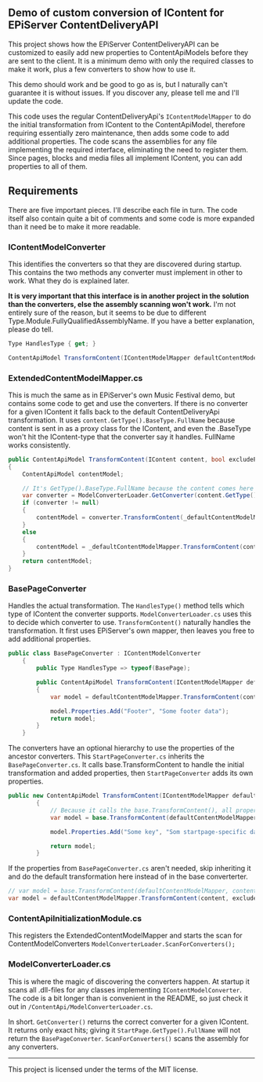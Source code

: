 ## Demo of custom conversion of IContent for EPiServer ContentDeliveryAPI

This project shows how the EPiServer ContentDeliveryAPI can be customized to easily add new properties to ContentApiModels before they are sent to the client. It is a minimum demo with only the required classes to make it work, plus a few converters to show how to use it.

This demo should work and be good to go as is, but I naturally can't guarantee it is without issues. If you discover any, please tell me and I'll update the code.

This code uses the regular ContentDeliveryApi's `IContentModelMapper` to do the initial transformation from IContent to the ContentApiModel, therefore requiring essentially zero maintenance, then adds some code to add additional properties. The code scans the assemblies for any file implementing the required interface, eliminating the need to register them. Since pages, blocks and media files all implement IContent, you can add properties to all of them.

## Requirements
There are five important pieces. I'll describe each file in turn. The code itself also contain quite a bit of comments and some code is more expanded than it need be to make it more readable.

### IContentModelConverter
This identifies the converters so that they are discovered during startup. This contains the two methods any converter must implement in other to work. What they do is explained later. 

**It is very important that this interface is in another project in the solution than the converters, else the assembly scanning won't work.** I'm not entirely sure of the reason, but it seems to be due to different Type.Module.FullyQualifiedAssemblyName. If you have a better explanation, please do tell.
``` C#
Type HandlesType { get; }

ContentApiModel TransformContent(IContentModelMapper defaultContentModelMapper, IContent content, bool excludePersonalizedContent = false, string expand = "");
```

### ExtendedContentModelMapper.cs 
This is much the same as in EPiServer's own Music Festival demo, but contains some code to get and use the converters. If there is no converter for a given IContent it falls back to the default ContentDeliveryApi transformation. It uses `content.GetType().BaseType.FullName` because content is sent in as a proxy class for the IContent, and even the .BaseType won't hit the IContent-type that the converter say it handles. FullName works consistently.
```C#
public ContentApiModel TransformContent(IContent content, bool excludePersonalizedContent = false, string expand = "")
{
    ContentApiModel contentModel;

    // It's GetType().BaseType.FullName because the content comes here as proxies.
    var converter = ModelConverterLoader.GetConverter(content.GetType().BaseType.FullName);
    if (converter != null)
    {
        contentModel = converter.TransformContent(_defaultContentModelMapper, content, excludePersonalizedContent, expand);
    }
    else
    {
        contentModel = _defaultContentModelMapper.TransformContent(content, excludePersonalizedContent, expand);
    }
    return contentModel;
}
```

### BasePageConverter
Handles the actual transformation. The `HandlesType()` method tells which type of IContent the converter supports. `ModelConverterLoader.cs` uses this to decide which converter to use. `TransformContent()` naturally handles the transformation. It first uses EPiServer's own mapper, then leaves you free to add additional properties.
``` C#
public class BasePageConverter : IContentModelConverter
    {
        public Type HandlesType => typeof(BasePage);

        public ContentApiModel TransformContent(IContentModelMapper defaultContentModelMapper, IContent content, bool excludePersonalizedContent = false, string expand = "")
        {
            var model = defaultContentModelMapper.TransformContent(content, excludePersonalizedContent, expand);

            model.Properties.Add("Footer", "Some footer data");
            return model;
        }
    }
```

The converters have an optional hierarchy to use the properties of the ancestor converters. This `StartPageConverter.cs` inherits the `BasePageConverter.cs`. It calls base.TransformContent to handle the initial transformation and added properties, then `StartPageConverter` adds its own properties. 
``` C#
public new ContentApiModel TransformContent(IContentModelMapper defaultContentModelMapper, IContent content, bool excludePersonalizedContent = false, string expand = "")
        {
            // Because it calls the base.TransformContent(), all properties the baseclass adds will be available.
            var model = base.TransformContent(defaultContentModelMapper, content, excludePersonalizedContent, expand);

            model.Properties.Add("Some key", "Som startpage-specific data");

            return model;
        }
```
If the properties from `BasePageConverter.cs` aren't needed, skip inheriting it and do the default transformation here instead of in the base converterter. 
``` C# 
// var model = base.TransformContent(defaultContentModelMapper, content, excludePersonalizedContent, expand);
var model = defaultContentModelMapper.TransformContent(content, excludePersonalizedContent, expand);
```

### ContentApiInitializationModule.cs 
This registers the ExtendedContentModelMapper and starts the scan for ContentModelConverters 
`ModelConverterLoader.ScanForConverters();` 


### ModelConverterLoader.cs
This is where the magic of discovering the converters happen. At startup it scans all .dll-files for any classes implementing `IContentModelConverter`. The code is a bit longer than is convenient in the README, so just check it out in  `/ContentApi/ModelConverterLoader.cs`.

In short. `GetConverter()` returns the correct converter for a given IContent. It returns only exact hits; giving it `StartPage.GetType().FullName` will not return the `BasePageConverter`. `ScanForConverters()` scans the assembly for any converters. 

---

This project is licensed under the terms of the MIT license.
